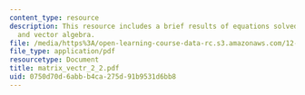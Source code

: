 ```yaml
---
content_type: resource
description: This resource includes a brief results of equations solved using matrix
  and vector algebra.
file: /media/https%3A/open-learning-course-data-rc.s3.amazonaws.com/12-864-inference-from-data-and-models-spring-2005/0750d70d6abbb4ca275d91b9531d6bb8_matrix_vectr_2_2.pdf
file_type: application/pdf
resourcetype: Document
title: matrix_vectr_2_2.pdf
uid: 0750d70d-6abb-b4ca-275d-91b9531d6bb8
---
```

